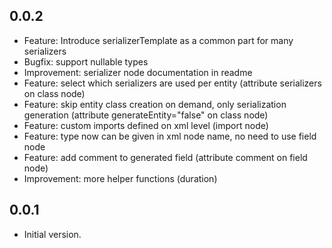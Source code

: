 ## 0.0.2

- Feature: Introduce serializerTemplate as a common part for many serializers
- Bugfix: support nullable types
- Improvement: serializer node documentation in readme
- Feature: select which serializers are used per entity (attribute serializers on class node)
- Feature: skip entity class creation on demand, only serialization generation (attribute generateEntity="false" on class node)
- Feature: custom imports defined on xml level (import node)
- Feature: type now can be given in xml node name, no need to use field node
- Feature: add comment to generated field (attribute comment on field node)
- Improvement: more helper functions (duration)

## 0.0.1

- Initial version.
